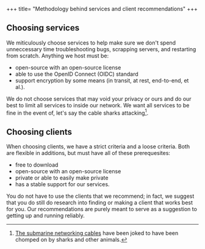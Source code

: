 +++
title= "Methodology behind services and client recommendations"
+++

## Choosing services
We miticulously choose services to help make sure we don't spend unneccessary time troubleshooting bugs, scrapping servers, and restarting from scratch. Anything we host must be:
- open-source with an open-source license
- able to use the OpenID Connect (OIDC) standard 
- support encryption by some means (in transit, at rest, end-to-end, et al.).

We do not choose services that may void your privacy or ours and do our best to limit all services to inside our network. We want all services to be fine in the event of, let's say the cable sharks attacking[^1].

## Choosing clients
When choosing clients, we have a strict criteria and a loose criteria. Both are flexible in additions, but must have all of these prerequesites:
- free to download
- open-source with an open-source license
- private or able to easily make private
- has a stable support for our services.

You do not have to use the clients that we recommend; in fact, we suggest that you do still do research into finding or making a client that works best for you. Our recommendations are purely meant to serve as a suggestion to getting up and running reliably.

[^1]: [The submarine networking cables](https://www.submarinecablemap.com) have been joked to have been chomped on by sharks and other animals.
